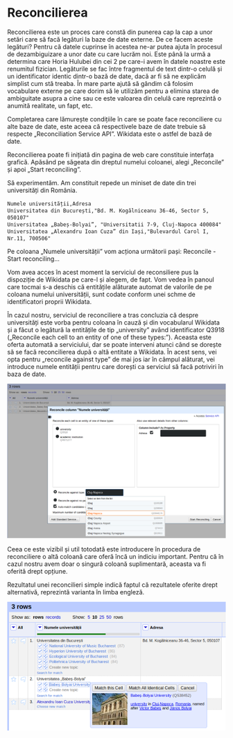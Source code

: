# Reconcilierea

Reconcilierea este un proces care constă din punerea cap la cap a unor setări care să facă legături la baze de date externe. De ce facem aceste legături? Pentru că datele cuprinse în acestea ne-ar putea ajuta în procesul de dezambiguizare a unor date cu care lucrăm noi. Este până la urmă a determina care Horia Hulubei din cei 2 pe care-i avem în datele noastre este renumitul fizician. Legăturile se fac între fragmentul de text dintr-o celulă și un identificator identic dintr-o bază de date, dacă ar fi să ne explicăm simplist cum stă treaba.
În mare parte ajută să gândim că folosim vocabulare externe pe care dorim să le utilizăm pentru a elimina starea de ambiguitate asupra a cine sau ce este valoarea din celulă care reprezintă o anumită realitate, un fapt, etc.

Completarea care lămurește condițiile în care se poate face reconciliere cu alte baze de date, este aceea că respectivele baze de date trebuie să respecte „Reconciliation Service API”. Wikidata este o astfel de bază de date.

Reconcilierea poate fi inițiată din pagina de web care constituie interfața grafică. Apăsând pe săgeata din dreptul numelui coloanei, alegi „Reconcile” și apoi „Start reconciling”.

Să experimentăm. Am constituit repede un miniset de date din trei universități din România.

```text
Numele universității,Adresa
Universitatea din București,"Bd. M. Kogălniceanu 36-46, Sector 5, 050107"
Universitatea „Babeș-Bolyai”, "Universitatii 7-9, Cluj-Napoca 400084"
Universitatea „Alexandru Ioan Cuza” din Iași,"Bulevardul Carol I, Nr.11, 700506"
```

Pe coloana „Numele universității” vom acționa următorii pași: Reconcile - Start reconciling...

Vom avea acces în acest moment la serviciul de reconsiliere pus la dispoziție de Wikidata pe care-l și alegem, de fapt. Vom vedea în panoul care tocmai s-a deschis că entitățile alăturate automat de valorile de pe coloana numelui universității, sunt codate conform unei schme de identificatori proprii Wikidata.

În cazul nostru, serviciul de reconciliere a tras concluzia că despre universități este vorba pentru coloana în cauză și din vocabularul Wikidata și a făcut o legătură la entitățile de tip „university” având identificator Q3918 („Reconcile each cell to an entity of one of these types:”). Aceasta este oferta automată a serviciului, dar se poate interveni atunci când se dorește să se facă reconcilierea după o altă entitate a Wikidata. În acest sens, vei opta pentru „reconcile against type” de mai jos iar în câmpul alăturat, vei introduce numele entității pentru care dorești ca serviciul să facă potriviri în baza de date.

![](reconciliereCuMentionareaProprietatilorSiEntitatilor.png)

Ceea ce este vizibil și util totodată este introducere în procedura de reconciliere o altă coloană care oferă încă un indiciu important. Pentru că în cazul nostru avem doar o singură coloană suplimentară, aceasta va fi oferită drept opțiune.

Rezultatul unei reconcilieri simple indică faptul că rezultatele oferite drept alternativă, reprezintă varianta în limba engleză.

![](reconciliereRezultatDupaNumeleUniversitatii.png)
